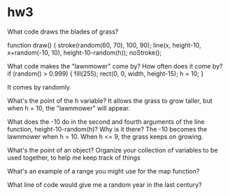 # hw3

What code draws the blades of grass?

function draw() {
  stroke(random(60, 70), 100, 90);
  line(x, height-10, x+random(-10, 10), height-10-random(h));
  noStroke();



What code makes the "lawnmower" come by? How often does it come by?
  if (random() > 0.999) {
    fill(255);
    rect(0, 0, width, height-15);
    h = 10;
  }

It comes by randomly.

What's the point of the h variable?
It allows the grass to grow taller, but when h = 10, the "lawnmower" will appear.


What does the -10 do in the second and fourth arguments of the line function, height-10-random(h)? Why is it there?
The -10 becomes the lawnmower when h = 10.
When h <= 9, the grass keeps on growing.


What's the point of an object?
Organize your collection of variables to be used together, to help me keep track of things


What's an example of a range you might use for the map function?



What line of code would give me a random year in the last century?













